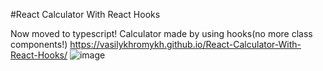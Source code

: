 #React Calculator With React Hooks

Now moved to typescript!
Calculator made by using hooks(no more class components!) https://vasilykhromykh.github.io/React-Calculator-With-React-Hooks/
![image](https://user-images.githubusercontent.com/71073510/193308489-ce0d5095-5bfd-4fcb-a13f-4ef75a705f55.png)
